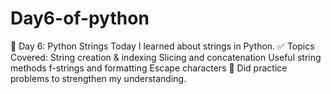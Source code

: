 # Day6-of-python
📅 Day 6: Python Strings Today I learned about strings in Python.  ✅ Topics Covered: String creation &amp; indexing  Slicing and concatenation  Useful string methods  f-strings and formatting  Escape characters  🧠 Did practice problems to strengthen my understanding.
